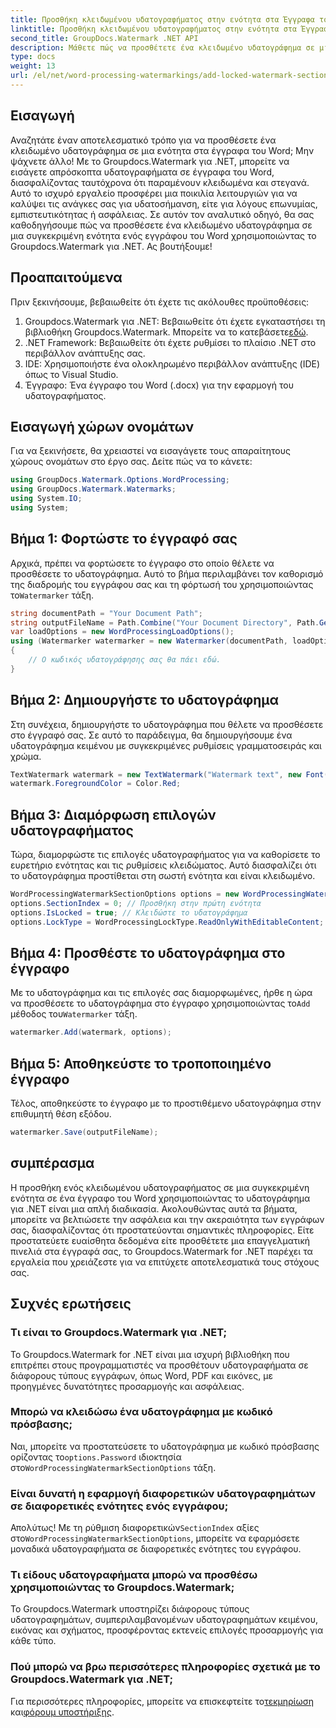 ```yaml
---
title: Προσθήκη κλειδωμένου υδατογραφήματος στην ενότητα στα Έγγραφα του Word
linktitle: Προσθήκη κλειδωμένου υδατογραφήματος στην ενότητα στα Έγγραφα του Word
second_title: GroupDocs.Watermark .NET API
description: Μάθετε πώς να προσθέτετε ένα κλειδωμένο υδατογράφημα σε μια συγκεκριμένη ενότητα στα έγγραφα του Word χρησιμοποιώντας το υδατογράφημα Groupdocs για .NET με αυτόν τον αναλυτικό οδηγό βήμα προς βήμα.
type: docs
weight: 13
url: /el/net/word-processing-watermarkings/add-locked-watermark-section-word-docs/
---
```

## Εισαγωγή
Αναζητάτε έναν αποτελεσματικό τρόπο για να προσθέσετε ένα κλειδωμένο υδατογράφημα σε μια ενότητα στα έγγραφα του Word; Μην ψάχνετε άλλο! Με το Groupdocs.Watermark για .NET, μπορείτε να εισάγετε απρόσκοπτα υδατογραφήματα σε έγγραφα του Word, διασφαλίζοντας ταυτόχρονα ότι παραμένουν κλειδωμένα και στεγανά. Αυτό το ισχυρό εργαλείο προσφέρει μια ποικιλία λειτουργιών για να καλύψει τις ανάγκες σας για υδατοσήμανση, είτε για λόγους επωνυμίας, εμπιστευτικότητας ή ασφάλειας. Σε αυτόν τον αναλυτικό οδηγό, θα σας καθοδηγήσουμε πώς να προσθέσετε ένα κλειδωμένο υδατογράφημα σε μια συγκεκριμένη ενότητα ενός εγγράφου του Word χρησιμοποιώντας το Groupdocs.Watermark για .NET. Ας βουτήξουμε!
## Προαπαιτούμενα
Πριν ξεκινήσουμε, βεβαιωθείτε ότι έχετε τις ακόλουθες προϋποθέσεις:
1.  Groupdocs.Watermark για .NET: Βεβαιωθείτε ότι έχετε εγκαταστήσει τη βιβλιοθήκη Groupdocs.Watermark. Μπορείτε να το κατεβάσετε[εδώ](https://releases.groupdocs.com/Watermark/net/).
2. .NET Framework: Βεβαιωθείτε ότι έχετε ρυθμίσει το πλαίσιο .NET στο περιβάλλον ανάπτυξης σας.
3. IDE: Χρησιμοποιήστε ένα ολοκληρωμένο περιβάλλον ανάπτυξης (IDE) όπως το Visual Studio.
4. Έγγραφο: Ένα έγγραφο του Word (.docx) για την εφαρμογή του υδατογραφήματος.
## Εισαγωγή χώρων ονομάτων
Για να ξεκινήσετε, θα χρειαστεί να εισαγάγετε τους απαραίτητους χώρους ονομάτων στο έργο σας. Δείτε πώς να το κάνετε:
```csharp
using GroupDocs.Watermark.Options.WordProcessing;
using GroupDocs.Watermark.Watermarks;
using System.IO;
using System;
```
## Βήμα 1: Φορτώστε το έγγραφό σας
 Αρχικά, πρέπει να φορτώσετε το έγγραφο στο οποίο θέλετε να προσθέσετε το υδατογράφημα. Αυτό το βήμα περιλαμβάνει τον καθορισμό της διαδρομής του εγγράφου σας και τη φόρτωσή του χρησιμοποιώντας το`Watermarker` τάξη.
```csharp
string documentPath = "Your Document Path";
string outputFileName = Path.Combine("Your Document Directory", Path.GetFileName(documentPath));
var loadOptions = new WordProcessingLoadOptions();
using (Watermarker watermarker = new Watermarker(documentPath, loadOptions))
{
    // Ο κωδικός υδατογράφησης σας θα πάει εδώ.
}
```
## Βήμα 2: Δημιουργήστε το υδατογράφημα
Στη συνέχεια, δημιουργήστε το υδατογράφημα που θέλετε να προσθέσετε στο έγγραφό σας. Σε αυτό το παράδειγμα, θα δημιουργήσουμε ένα υδατογράφημα κειμένου με συγκεκριμένες ρυθμίσεις γραμματοσειράς και χρώμα.
```csharp
TextWatermark watermark = new TextWatermark("Watermark text", new Font("Arial", 19));
watermark.ForegroundColor = Color.Red;
```
## Βήμα 3: Διαμόρφωση επιλογών υδατογραφήματος
Τώρα, διαμορφώστε τις επιλογές υδατογραφήματος για να καθορίσετε το ευρετήριο ενότητας και τις ρυθμίσεις κλειδώματος. Αυτό διασφαλίζει ότι το υδατογράφημα προστίθεται στη σωστή ενότητα και είναι κλειδωμένο.
```csharp
WordProcessingWatermarkSectionOptions options = new WordProcessingWatermarkSectionOptions();
options.SectionIndex = 0; // Προσθήκη στην πρώτη ενότητα
options.IsLocked = true; // Κλειδώστε το υδατογράφημα
options.LockType = WordProcessingLockType.ReadOnlyWithEditableContent; // Τύπος κλειδαριάς
```
## Βήμα 4: Προσθέστε το υδατογράφημα στο έγγραφο
 Με το υδατογράφημα και τις επιλογές σας διαμορφωμένες, ήρθε η ώρα να προσθέσετε το υδατογράφημα στο έγγραφο χρησιμοποιώντας το`Add` μέθοδος του`Watermarker` τάξη.
```csharp
watermarker.Add(watermark, options);
```
## Βήμα 5: Αποθηκεύστε το τροποποιημένο έγγραφο
Τέλος, αποθηκεύστε το έγγραφο με το προστιθέμενο υδατογράφημα στην επιθυμητή θέση εξόδου.
```csharp
watermarker.Save(outputFileName);
```
## συμπέρασμα
Η προσθήκη ενός κλειδωμένου υδατογραφήματος σε μια συγκεκριμένη ενότητα σε ένα έγγραφο του Word χρησιμοποιώντας το υδατογράφημα για .NET είναι μια απλή διαδικασία. Ακολουθώντας αυτά τα βήματα, μπορείτε να βελτιώσετε την ασφάλεια και την ακεραιότητα των εγγράφων σας, διασφαλίζοντας ότι προστατεύονται σημαντικές πληροφορίες. Είτε προστατεύετε ευαίσθητα δεδομένα είτε προσθέτετε μια επαγγελματική πινελιά στα έγγραφά σας, το Groupdocs.Watermark for .NET παρέχει τα εργαλεία που χρειάζεστε για να επιτύχετε αποτελεσματικά τους στόχους σας.
## Συχνές ερωτήσεις
### Τι είναι το Groupdocs.Watermark για .NET;
Το Groupdocs.Watermark for .NET είναι μια ισχυρή βιβλιοθήκη που επιτρέπει στους προγραμματιστές να προσθέτουν υδατογραφήματα σε διάφορους τύπους εγγράφων, όπως Word, PDF και εικόνες, με προηγμένες δυνατότητες προσαρμογής και ασφάλειας.
### Μπορώ να κλειδώσω ένα υδατογράφημα με κωδικό πρόσβασης;
 Ναι, μπορείτε να προστατεύσετε το υδατογράφημα με κωδικό πρόσβασης ορίζοντας το`options.Password` ιδιοκτησία στο`WordProcessingWatermarkSectionOptions` τάξη.
### Είναι δυνατή η εφαρμογή διαφορετικών υδατογραφημάτων σε διαφορετικές ενότητες ενός εγγράφου;
 Απολύτως! Με τη ρύθμιση διαφορετικών`SectionIndex` αξίες στο`WordProcessingWatermarkSectionOptions`, μπορείτε να εφαρμόσετε μοναδικά υδατογραφήματα σε διαφορετικές ενότητες του εγγράφου.
### Τι είδους υδατογραφήματα μπορώ να προσθέσω χρησιμοποιώντας το Groupdocs.Watermark;
Το Groupdocs.Watermark υποστηρίζει διάφορους τύπους υδατογραφημάτων, συμπεριλαμβανομένων υδατογραφημάτων κειμένου, εικόνας και σχήματος, προσφέροντας εκτενείς επιλογές προσαρμογής για κάθε τύπο.
### Πού μπορώ να βρω περισσότερες πληροφορίες σχετικά με το Groupdocs.Watermark για .NET;
 Για περισσότερες πληροφορίες, μπορείτε να επισκεφτείτε το[τεκμηρίωση](https://reference.groupdocs.com/Watermark/net/) και[φόρουμ υποστήριξης](https://forum.groupdocs.com/c/watermark/19).